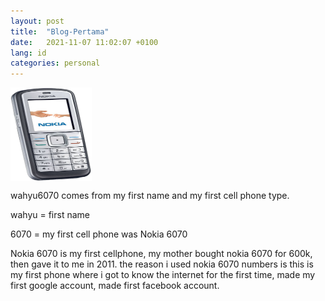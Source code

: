 ```yaml
---
layout: post
title:  "Blog-Pertama"
date:   2021-11-07 11:02:07 +0100
lang: id
categories: personal
---
```

<div class="MID">
<a href="https://m.gsmarena.com/nokia_6070-1433.php">
<img class="gambar" src="/assets/img/blog/nokia6070.png" style="width:130px;height:150px;" align="top">
</a>
</div>

<p>wahyu6070 comes from my first name and my first cell phone type.</p>
<p>wahyu = first name </p>
<p>6070  = my first cell phone was Nokia 6070</p>
<p>
Nokia 6070 is my first cellphone, my mother bought nokia 6070 for 600k, then gave it to me in 2011. the reason i used nokia 6070 numbers is this is my first phone where i got to know the internet for the first time, made my first google account, made  first facebook account.
</p>

